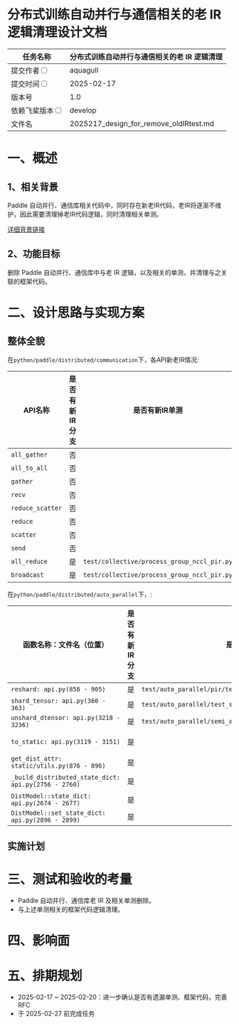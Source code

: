 # 分布式训练自动并行与通信相关的老 IR 逻辑清理设计文档

|任务名称 | 分布式训练自动并行与通信相关的老 IR 逻辑清理                     | 
|---|-------------------------------------------------------|
|提交作者<input type="checkbox" class="rowselector hidden"> | aquagull                                                   | 
|提交时间<input type="checkbox" class="rowselector hidden"> | 2025-02-17                                            | 
|版本号 | 1.0                                                   | 
|依赖飞桨版本<input type="checkbox" class="rowselector hidden"> | develop                                | 
|文件名 | 2025217_design_for_remove_oldIRtest.md | 

# 一、概述
## 1、相关背景

Paddle 自动并行、通信库相关代码中，同时存在新老IR代码，老IR将逐渐不维护，因此需要清理掉老IR代码逻辑，同时清理相关单测。

[详细背景链接](https://github.com/PaddlePaddle/community/blob/master/hackathon/hackathon_8th/%E3%80%90Hackathon_8th%E3%80%91%E4%B8%AA%E4%BA%BA%E6%8C%91%E6%88%98%E8%B5%9B%E2%80%94%E6%A1%86%E6%9E%B6%E5%BC%80%E5%8F%91%E4%BB%BB%E5%8A%A1%E5%90%88%E9%9B%86.md#no3-%E5%88%86%E5%B8%83%E5%BC%8F%E8%AE%AD%E7%BB%83%E8%87%AA%E5%8A%A8%E5%B9%B6%E8%A1%8C%E4%B8%8E%E9%80%9A%E4%BF%A1%E7%9B%B8%E5%85%B3%E7%9A%84%E8%80%81-ir-%E9%80%BB%E8%BE%91%E6%B8%85%E7%90%86)
## 2、功能目标

删除 Paddle 自动并行、通信库中与老 IR 逻辑，以及相关的单测，并清理与之关联的框架代码。

# 二、设计思路与实现方案

## 整体全貌 

在`python/paddle/distributed/communication`下，各API新老IR情况:

| API名称 | 是否有新IR分支 |  是否有新IR单测 | 老IR单测 |
|----------|----------|----------|----------|
|`all_gather`| 否 |  |
|`all_to_all`| 否 |  |
|`gather`| 否 |  |
|`recv`| 否 |  |
|`reduce_scatter`| 否 |  |
|`reduce`| 否 |  |
|`scatter`| 否 |  |
|`send`| 否 |  |
|`all_reduce`| 是 | `test/collective/process_group_nccl_pir.py` | `test_collective_allreduce_api.py` |
|`broadcast`| 是 | `test/collective/process_group_nccl_pir.py` | `test_collective_broadcast_api.py` |

在`python/paddle/distributed/auto_parallel`下，:

| 函数名称：文件名（位置） | 是否有新IR分支 |  是否有新IR单测 | 额外说明 |
|----------|----------|----------|----------|
|`reshard: api.py(858 - 905)`| 是 | `test/auto_parallel/pir/test_reshard.py` |
|`shard_tensor: api.py(360 - 363)`| 是 | `test/auto_parallel/test_shard_tensor_api.py` |
|`unshard_dtensor: api.py(3218 - 3236)`| 是 | `test/auto_parallel/semi_auto_parallel_unshard_dtensor_api.py` |
|`to_static: api.py(3119 - 3151)` | 是 | | 这一部分是兼容老IR分支 |
|`get_dist_attr: static/utils.py(876 - 896)` | 是 |  |  |
|`_build_distributed_state_dict: api.py(2756 - 2760)` | 是 |  | 调用了`get_dist_attr` |
|`DistModel::state_dict: api.py(2674 - 2677)` | 是 |  |  |
|`DistModel::set_state_dict: api.py(2896 - 2899)` | 是 |  |  |

## 实施计划

# 三、测试和验收的考量

- Paddle 自动并行、通信库老 IR 及相关单测删除。
- 与上述单测相关的框架代码逻辑清理。

# 四、影响面



# 五、排期规划

- 2025-02-17 ~ 2025-02-20：进一步确认是否有遗漏单测、框架代码，完善RFC
- 于 2025-02-27 前完成任务

